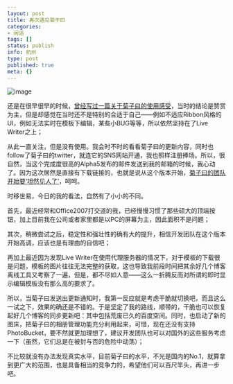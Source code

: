 ```yaml
---
layout: post
title: 再次遇见菊子曰
categories:
- 闲话
tags: []
status: publish
info: 杭州
type: post
published: true
meta: {}
---
```

   
![image](http://i340.photobucket.com/albums/o350/claudxiao/5994E0A8DC059CE1AE73062DF93C3017_24.jpg)

还是在很早很早的时候，[曾经写过一篇关于菊子曰的使用感受](http://mooninsky.net/30-min-trial-on-juziyue-blog-tool)，当时的结论是赞赏为主，但是却感觉在当时还不是特别的合适于自己——例如不适应Ribbon风格的UI，例如无法实时在模板下编辑，某些小BUG等等，所以依然坚持在了Live Writer之上；
    
从此一直关注，但是没有使用。我会时不时的看看菊子曰的更新内容，同时也follow了菊子曰的twitter，就连它的SNS网站开通，我也照样注册捧场。所以，很自然，当这个完成度很高的Alpha5发布的邮件发送到我的邮箱的时候，我心动了。因为这次居然是直接有下载链接的，也就是说从这个版本开始，[菊子曰的团队开始要‘坦然见人了’](http://sns.juziyue.com/space.php?uid=1&do=blog&id=153)，呵呵。
    
时移世易，今日的我的看法，自然有了小小的不同。
    
首先，最近经常和Office2007打交道的我，已经慢慢习惯了那些硕大的顶端按钮，加上目前我在公司或者家里都是以PC的屏幕为主，因此面积不是问题；
    
其次，稍微尝试之后，稳定性和强壮性的确有大的提升，相信开发团队在这个版本开始高调，应该也是有理由的自信吧；
    
再加上最近因为发现Live Writer在使用代理服务器的情况下，对于模板的下载很是问题，模板的图片往往无法完整的获取，这也导致我前段时间把其余好几个博客离线工具又考察了一遍，但是，都不尽如人意——这么一折腾反而对所谓的即时显示编辑模板没有那么高的要求了。
    
所以，当菊子曰发送出更新通知时，我第一反应就是考虑干脆就切换吧，而且这么一试之下，效果的确还是不错的。于是坚定了我的路线，顺带的，干脆也可以恢复起好几个博客的同步更新吧：其中包括荒废已久的百度空间。同时，也启动了新的图床，把菊子曰的相册管理功能充分利用起来，可惜，现在还没有支持PhotoBucket，要不然就更加理想了，建议开发团队也可以对国外的这些服务考虑一下（虽然，它们总是在被封与否的危险中动荡）；
    
不比较就没有办法发现真实水平，目前菊子曰的水平，不光是国内的No.1，就算拿到更广大的范围，也是具备相当的竞争力的，希望他们可以百尺竿头，再进一步吧。
 
